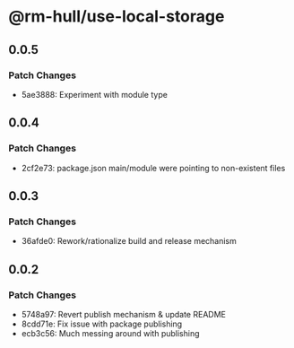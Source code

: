 # @rm-hull/use-local-storage

## 0.0.5

### Patch Changes

- 5ae3888: Experiment with module type

## 0.0.4

### Patch Changes

- 2cf2e73: package.json main/module were pointing to non-existent files

## 0.0.3

### Patch Changes

- 36afde0: Rework/rationalize build and release mechanism

## 0.0.2

### Patch Changes

- 5748a97: Revert publish mechanism & update README
- 8cdd71e: Fix issue with package publishing
- ecb3c56: Much messing around with publishing
